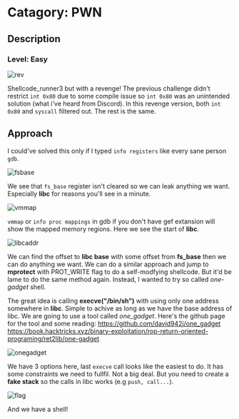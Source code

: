 # Catagory: PWN
## Description
### Level: Easy

![rev](https://github.com/user-attachments/assets/622e82e4-df37-4565-9036-42abf4e692b9)

Shellcode_runner3 but with a revenge! The previous challenge didn't restrict `int 0x80` due to some compile issue so `int 0x80` was an unintended solution (what i've heard from Discord). In this revenge version, both `int 0x80` and `syscall` filtered out. The rest is the same. 

## Approach

I could've solved this only if I typed `info registers` like every sane person `gdb`.

![fsbase](https://github.com/user-attachments/assets/fca1fa33-7fa9-4246-9644-e9a8ca936b65)

We see that `fs_base` register isn't cleared so we can leak anything we want. Especially **libc** for reasons you'll see in a minute. 

![vmmap](https://github.com/user-attachments/assets/988872a9-bf13-4e59-b5c8-e586c7364992)

`vmmap` or `info proc mappings` in gdb if you don't have gef extansion will show the mapped memory regions. Here we see the start of **libc**. 

![libcaddr](https://github.com/user-attachments/assets/d2ae80ea-27d4-47a0-a420-c8c2b979bf85)

We can find the offset to **libc base** with some offset from **fs_base** then we can do anything we want. We can do a similar approach and jump to **mprotect** with PROT_WRITE flag to do a self-modfying shellcode. But it'd be lame to do the same method again. Instead, I wanted to try so called _one-gadget_ shell. 

The great idea is calling **execve("/bin/sh")** with using only one address somewhere in **libc**. Simple to achive as long as we have the base address of libc. We are going to use a tool called _one_gadget_. Here's the github page for the tool and some reading: 
https://github.com/david942j/one_gadget  
https://book.hacktricks.xyz/binary-exploitation/rop-return-oriented-programing/ret2lib/one-gadget

![onegadget](https://github.com/user-attachments/assets/71eb2b96-2117-4d64-b21e-52072bd1bdab)

We have 3 options here, last `execve` call looks like the easiest to do. It has some constraints we need to fullfil. Not a big deal. But you need to create a **fake stack** so the calls in libc works (e.g `push, call...`). 

![flag](https://github.com/user-attachments/assets/3118cce8-ff3d-42e6-b8ff-1182a1e28ca5)

And we have a shell!




